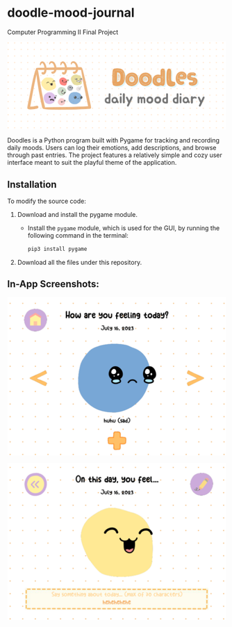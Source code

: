 # doodle-mood-journal
Computer Programming II Final Project

![Doodles Mood Journal](images/doodle.png.png)

Doodles is a Python program built with Pygame for tracking and recording daily moods. Users can log their emotions, add descriptions, and browse through past entries. The project features a relatively simple and cozy user interface meant to suit the playful theme of the application.

## Installation

To modify the source code:

1. Download and install the pygame module.

   - Install the `pygame` module, which is used for the GUI, by running the following command in the terminal:

     ```bash
     pip3 install pygame
     ```

2. Download all the files under this repository.

## In-App Screenshots:

![Doodles Mood Journal](images/ss1.png)   


![Doodles Mood Journal](images/ss2.png)
